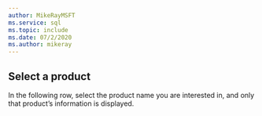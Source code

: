 ```yaml
---
author: MikeRayMSFT
ms.service: sql
ms.topic: include
ms.date: 07/2/2020
ms.author: mikeray
---
```

## Select a product

In the following row, select the product name you are interested in, and only that product’s information is displayed.